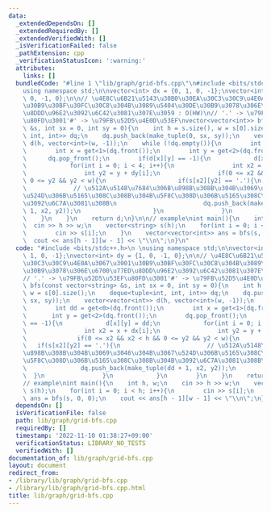 ```yaml
---
data:
  _extendedDependsOn: []
  _extendedRequiredBy: []
  _extendedVerifiedWith: []
  _isVerificationFailed: false
  _pathExtension: cpp
  _verificationStatusIcon: ':warning:'
  attributes:
    links: []
  bundledCode: "#line 1 \"lib/graph/grid-bfs.cpp\"\n#include <bits/stdc++.h>\n \n\
    using namespace std;\n\nvector<int> dx = {0, 1, 0, -1};\nvector<int> dy = {1,\
    \ 0, -1, 0};\n\n// \u4E8C\u6B21\u5143\u30B0\u30EA\u30C3\u30C9\u4E0A\u3067\u3001\
    \u30B9\u30BF\u30FC\u30C8\u304B\u3089\u5404\u30DE\u30B9\u3078\u306E\u6700\u77ED\
    \u8DDD\u96E2\u3092\u6C42\u3081\u307E\u3059 : O(HW)\n// '.' -> \u79FB\u52D5\u53EF\
    \u80FD\u3001'#' -> \u79FB\u52D5\u4E0D\u53EF\nvector<vector<int>> bfs(const vector<string>\
    \ &s, int sx = 0, int sy = 0){\n    int h = s.size(), w = s[0].size();\n    deque<tuple<int,\
    \ int, int>> dq;\n    dq.push_back(make_tuple(0, sx, sy));\n    vector<vector<int>>\
    \ d(h, vector<int>(w, -1));\n    while (!dq.empty()){\n        int dd = get<0>(dq.front());\n\
    \        int x = get<1>(dq.front());\n        int y = get<2>(dq.front());\n  \
    \      dq.pop_front();\n        if(d[x][y] == -1){\n            d[x][y] = dd;\n\
    \            for(int i = 0; i < 4; i++){\n                int x2 = x + dx[i];\n\
    \                int y2 = y + dy[i];\n                if(0 <= x2 && x2 < h &&\
    \ 0 <= y2 && y2 < w){\n                    if(s[x2][y2] == '.'){\n           \
    \             // \u512A\u5148\u7684\u306B\u898B\u308B\u304B\u3069\u3046\u304B\u3067\
    \u524D\u306B\u5165\u308C\u308B\u304B\u5F8C\u308D\u306B\u5165\u308C\u308B\u304B\
    \u3092\u6C7A\u3081\u308B\n                        dq.push_back(make_tuple(dd +\
    \ 1, x2, y2));\n                    }\n                }\n            }\n    \
    \    }\n    }\n    return d;\n}\n\n// example\nint main(){\n    int h, w;\n  \
    \  cin >> h >> w;\n    vector<string> s(h);\n    for(int i = 0; i < h; i++){\n\
    \        cin >> s[i];\n    }\n    vector<vector<int>> ans = bfs(s, 0, 0);\n  \
    \  cout << ans[h - 1][w - 1] << \"\\n\";\n}\n"
  code: "#include <bits/stdc++.h>\n \nusing namespace std;\n\nvector<int> dx = {0,\
    \ 1, 0, -1};\nvector<int> dy = {1, 0, -1, 0};\n\n// \u4E8C\u6B21\u5143\u30B0\u30EA\
    \u30C3\u30C9\u4E0A\u3067\u3001\u30B9\u30BF\u30FC\u30C8\u304B\u3089\u5404\u30DE\
    \u30B9\u3078\u306E\u6700\u77ED\u8DDD\u96E2\u3092\u6C42\u3081\u307E\u3059 : O(HW)\n\
    // '.' -> \u79FB\u52D5\u53EF\u80FD\u3001'#' -> \u79FB\u52D5\u4E0D\u53EF\nvector<vector<int>>\
    \ bfs(const vector<string> &s, int sx = 0, int sy = 0){\n    int h = s.size(),\
    \ w = s[0].size();\n    deque<tuple<int, int, int>> dq;\n    dq.push_back(make_tuple(0,\
    \ sx, sy));\n    vector<vector<int>> d(h, vector<int>(w, -1));\n    while (!dq.empty()){\n\
    \        int dd = get<0>(dq.front());\n        int x = get<1>(dq.front());\n \
    \       int y = get<2>(dq.front());\n        dq.pop_front();\n        if(d[x][y]\
    \ == -1){\n            d[x][y] = dd;\n            for(int i = 0; i < 4; i++){\n\
    \                int x2 = x + dx[i];\n                int y2 = y + dy[i];\n  \
    \              if(0 <= x2 && x2 < h && 0 <= y2 && y2 < w){\n                 \
    \   if(s[x2][y2] == '.'){\n                        // \u512A\u5148\u7684\u306B\
    \u898B\u308B\u304B\u3069\u3046\u304B\u3067\u524D\u306B\u5165\u308C\u308B\u304B\
    \u5F8C\u308D\u306B\u5165\u308C\u308B\u304B\u3092\u6C7A\u3081\u308B\n         \
    \               dq.push_back(make_tuple(dd + 1, x2, y2));\n                  \
    \  }\n                }\n            }\n        }\n    }\n    return d;\n}\n\n\
    // example\nint main(){\n    int h, w;\n    cin >> h >> w;\n    vector<string>\
    \ s(h);\n    for(int i = 0; i < h; i++){\n        cin >> s[i];\n    }\n    vector<vector<int>>\
    \ ans = bfs(s, 0, 0);\n    cout << ans[h - 1][w - 1] << \"\\n\";\n}"
  dependsOn: []
  isVerificationFile: false
  path: lib/graph/grid-bfs.cpp
  requiredBy: []
  timestamp: '2022-11-10 01:38:27+09:00'
  verificationStatus: LIBRARY_NO_TESTS
  verifiedWith: []
documentation_of: lib/graph/grid-bfs.cpp
layout: document
redirect_from:
- /library/lib/graph/grid-bfs.cpp
- /library/lib/graph/grid-bfs.cpp.html
title: lib/graph/grid-bfs.cpp
---
```


